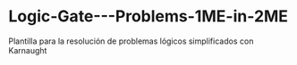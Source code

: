# Logic-Gate---Problems-1ME-in-2ME
Plantilla para la resolución de problemas lógicos simplificados con Karnaught

